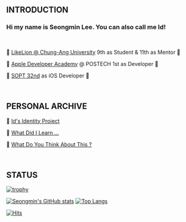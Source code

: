 <div align="left">

  ## INTRODUCTION

  ### Hi my name is Seongmin Lee. You can also call me Id!
  
  <br>
  
  🦁 [LikeLion @ Chung-Ang University]() 9th as Student & 11th as Mentor 🦁
  
  🍎 [Apple Developer Academy](https://github.com/DeveloperAcademy-POSTECH) @ POSTECH 1st as Developer 🍏
  
  📱 [SOPT 32nd](https://github.com/GO-SOPT-iOS-Part) as iOS Developer 📱
  
  <br>

  ## PERSONAL ARCHIVE

  📘 [Id's Identity Project](https://ids-identity-project.tistory.com)

  📖 [What Did I Learn ...](https://github.com/seongmin221/What-Did-I-Learn...)

  🫵 [What Do You Think About This ?](https://github.com/seongmin221/What-Did-I-Learn.../discussions)

  <br>
  
  ## STATUS
  
  [![trophy](https://github-profile-trophy.vercel.app/?username=seongmin221&theme=chalk&row=1&column=5)](https://github.com/ryo-ma/github-profile-trophy)
  
  [![Seongmin's GitHub stats](https://github-readme-stats.vercel.app/api?username=seongmin221&theme=algolia)](https://github.com/anuraghazra/github-readme-stats) [![Top Langs](https://github-readme-stats.vercel.app/api/top-langs/?username=seongmin221&theme=algolia&layout=compact)](https://github.com/anuraghazra/github-readme-stats)
  
  

  [![Hits](https://hits.seeyoufarm.com/api/count/incr/badge.svg?url=https%3A%2F%2Fgithub.com%2Fseongmin221&count_bg=%2379C83D&title_bg=%23555555&icon=apple.svg&icon_color=%23E7E7E7&title=visits&edge_flat=true)](https://hits.seeyoufarm.com)
  
</div>
  
